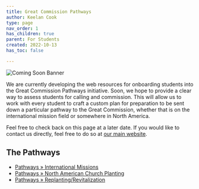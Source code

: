 ```yaml
---
title: Great Commission Pathways
author: Keelan Cook
type: page
nav_order: 1
has_children: true
parent: For Students
created: 2022-10-13
has_toc: false

---
```


![Coming Soon Banner](https://i.imgur.com/pxK8WAn.png)


We are currently developing the web resources for onboarding students into the Great Commission Pathways initiative. Soon, we hope to provide a clear way to assess students for calling and commission. This will allow us to work with every student to craft a custom plan for preparation to be sent down a particular pathway to the Great Commission, whether that is on the international mission field or somewhere in North America.

Feel free to check back on this page at a later date. If you would like to contact us directly, feel free to do so at [our main website](https://thecgcs.org).

## The Pathways
* [Pathways » International Missions](/for-students/pathways/pathways-international-missions.html)
* [Pathways » North American Church Planting](/for-students/pathways/pathways-nacp.md.html)
* [Pathways » Replanting/Revitalization](/for-students/pathways/pathways-replant.html)
